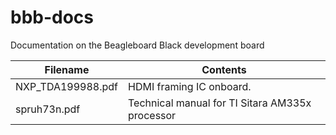 # bbb-docs
Documentation on the Beagleboard Black development board

Filename           | Contents
------------------ | -----------------------------------------------
 NXP_TDA199988.pdf | HDMI framing IC onboard.
 spruh73n.pdf      | Technical manual for TI Sitara AM335x processor

